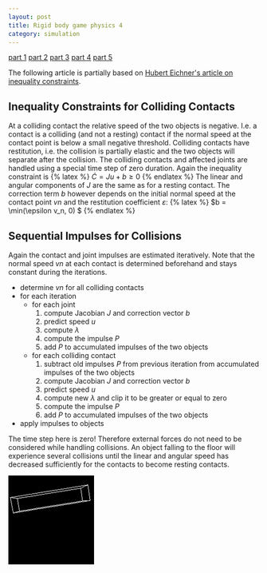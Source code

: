 ```yaml
---
layout: post
title: Rigid body game physics 4
category: simulation
---
```


<a href="/simulation/2019/10/24/rigid-body-game-physics/">part 1</a>
<a href="/simulation/2019/11/13/rigid-body-game-physics-2/">part 2</a>
<a href="/simulation/2019/11/25/rigid-body-game-physics-3/">part 3</a>
<a href="/simulation/2019/11/29/rigid-body-game-physics-4/">part 4</a>
<a href="/simulation/2019/12/01/rigid-body-game-physics-5/">part 5</a>

The following article is partially based on [Hubert Eichner's article on inequality constraints][1].

## Inequality Constraints for Colliding Contacts
At a colliding contact the relative speed of the two objects is negative.
I.e. a contact is a colliding (and not a resting) contact if the normal speed at the contact point is below a small negative threshold.
Colliding contacts have restitution, i.e. the collision is partially elastic and the two objects will separate after the collision.
The colliding contacts and affected joints are handled using a special time step of zero duration.
Again the inequality constraint is
{% latex %}
$\dot{C}=Ju+b\ge 0$
{% endlatex %}
The linear and angular components of *J* are the same as for a resting contact.
The correction term *b* however depends on the initial normal speed at the contact point *vn* and the restitution coefficient *ε*:
{% latex %}
$b = \min(\epsilon v_n, 0) $
{% endlatex %}

## Sequential Impulses for Collisions
Again the contact and joint impulses are estimated iteratively.
Note that the normal speed *vn* at each contact is determined beforehand and stays constant during the iterations.

* determine *vn* for all colliding contacts
* for each iteration
    * for each joint
        1. compute Jacobian *J* and correction vector *b*
        1. predict speed *u*
        1. compute *λ*
        1. compute the impulse *P*
        1. add *P* to accumulated impulses of the two objects
    * for each colliding contact
        1. subtract old impulses *P* from previous iteration from accumulated impulses of the two objects
        1. compute Jacobian *J* and correction vector *b*
        1. predict speed *u*
        1. compute new *λ* and clip it to be greater or equal to zero
        1. compute the impulse *P*
        1. add *P* to accumulated impulses of the two objects
* apply impulses to objects

The time step here is zero!
Therefore external forces do not need to be considered while handling collisions.
An object falling to the floor will experience several collisions until the linear and angular speed has decreased sufficiently for the contacts to become resting contacts.

![Collision](/pics/collision.gif)

[1]: http://myselph.de/gamePhysics/inequalityConstraints.html
